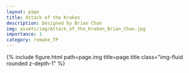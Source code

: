 ```yaml
---
layout: page
title: Attack of the Kraken
description: Designed by Brian Chan
img: assets/img/Attack_of_the_Kraken_Brian_Chan.jpg
importance: 1
category: remake_TP
---
```


<div class="row">
    <div class="col-sm mt-3 mt-md-0">
        {% include figure.html path=page.img title=page.title class="img-fluid rounded z-depth-1" %}
    </div>
</div>